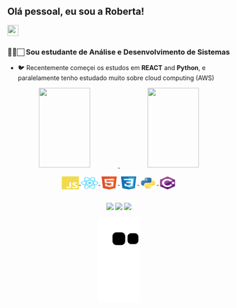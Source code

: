 ## Olá pessoal, eu sou a Roberta!

<img src="https://media.giphy.com/media/hvRJCLFzcasrR4ia7z/giphy.gif" width="25px" height="25px">

### 👩‍💻🏻 Sou estudante de Análise e Desenvolvimento de Sistemas

<!-- - 🌱 Eu estou estudando **HTML**, **CSS** and **Javascript** -->
- 🐦 Recentemente começei os estudos em  **REACT** and **Python**, e paralelamente tenho estudado muito sobre cloud computing (AWS)


<div align="center">
  <a href="https://github.com/RobertaOliveira07">
  <img width="48%" height="180em" src="https://github-readme-stats.vercel.app/api?username=RobertaOliveira07&show_icons=true&theme=dracula&include_all_commits=true&count_private=true"/>
  <img width="48%" height="180em" src="https://github-readme-stats.vercel.app/api/top-langs/?username=RobertaOliveira07&layout=compact&langs_count=7&theme=dracula"/>
</div>
  
<div align="center"><br>
  <img align="center" alt="Robs-Js" height="30" width="40" src="https://raw.githubusercontent.com/devicons/devicon/master/icons/javascript/javascript-plain.svg">
   <img align="center" alt="Robs-React" height="30" width="40" src="https://raw.githubusercontent.com/devicons/devicon/master/icons/react/react-original.svg">
  <img align="center" alt="Robs-HTML" height="30" width="40" src="https://raw.githubusercontent.com/devicons/devicon/master/icons/html5/html5-original.svg">
  <img align="center" alt="Robs-CSS" height="30" width="40" src="https://raw.githubusercontent.com/devicons/devicon/master/icons/css3/css3-original.svg">
  <img align="center" alt="Robs-Python" height="30" width="40" src="https://raw.githubusercontent.com/devicons/devicon/master/icons/python/python-original.svg">
  <img align="center" alt="Robs-Csharp" height="30" width="40" src="https://raw.githubusercontent.com/devicons/devicon/master/icons/csharp/csharp-original.svg">
</div>
  
   ##
 
<div align="center"> 
  <a href="https://www.instagram.com/atrebor.valentim/" target="_blank"><img src="https://img.shields.io/badge/-Instagram-%23E4405F?style=for-the-badge&logo=instagram&logoColor=white" target="_blank"></a>
  <a href = "mailto:roberttavalentim07@gmail.com"><img src="https://img.shields.io/badge/-Gmail-%23333?style=for-the-badge&logo=gmail&logoColor=white" target="_blank"></a>
  <a href="https://www.linkedin.com/in/roberta-oliveira07/" target="_blank"><img src="https://img.shields.io/badge/-LinkedIn-%230077B5?style=for-the-badge&logo=linkedin&logoColor=white" target="_blank"></a> 
 
  ![Snake animation](https://github.com/RobertaOliveira07/RobertaOliveira07/blob/output/github-contribution-grid-snake.svg)
 
</div>
  
